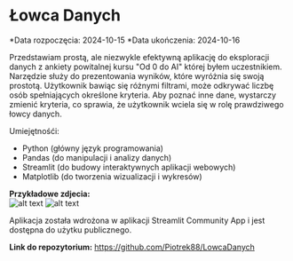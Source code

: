 # Łowca Danych

*Data rozpoczęcia: 2024-10-15
*Data ukończenia: 2024-10-16<br>

Przedstawiam prostą, ale niezwykle efektywną aplikację do eksploracji danych z ankiety powitalnej kursu "Od 0 do AI" której byłem uczestnikiem. Narzędzie służy do prezentowania  wyników, które wyróżnia się swoją prostotą. Użytkownik bawiąc się różnymi filtrami, może odkrywać liczbę osób spełniających określone kryteria. Aby poznać inne dane, wystarczy zmienić kryteria, co sprawia, że użytkownik wciela się w rolę prawdziwego łowcy danych.

Umiejętnośći:  
 - Python (główny język programowania)<br>
 - Pandas (do manipulacji i analizy danych)<br>
 - Streamlit (do budowy interaktywnych aplikacji webowych)<br>
 - Matplotlib (do tworzenia wizualizacji i wykresów)

**Przykładowe zdjecia:**<br>
![alt text](<lowcadanych.jpg>)
![alt text](<lowcadanych1.jpg>)

Aplikacja została wdrożona w aplikacji Streamlit Community App i jest dostępna do użytku publicznego.

**Link do repozytorium:** https://github.com/Piotrek88/LowcaDanych<br>